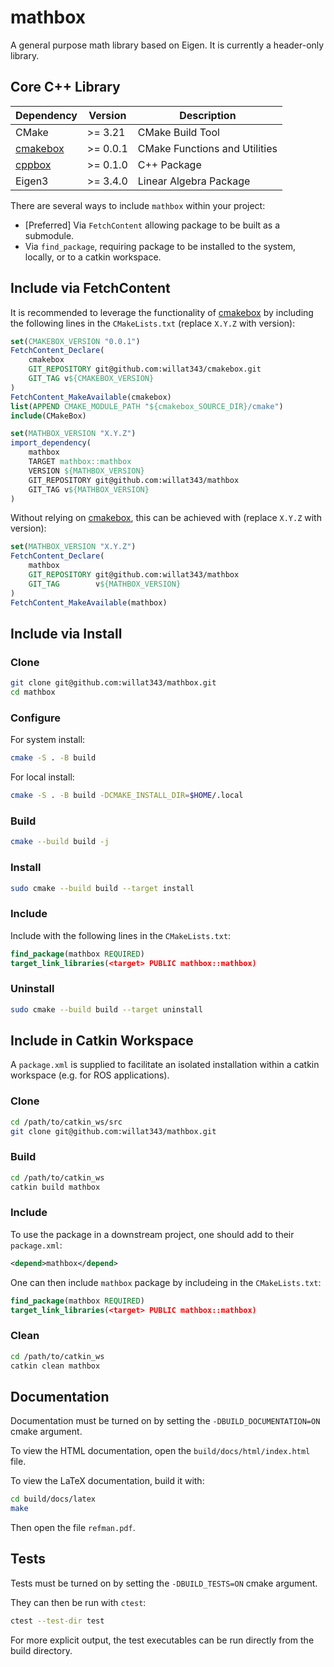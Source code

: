 # mathbox

A general purpose math library based on Eigen. It is currently a header-only library.

## Core C++ Library

| **Dependency** | **Version** | **Description** |
|----------------|-------------|-----------------|
| CMake | >= 3.21 | CMake Build Tool |
| [cmakebox](https://github.com/willat343/cmakebox) | >= 0.0.1 | CMake Functions and Utilities |
| [cppbox](https://github.com/willat343/cppbox) | >= 0.1.0 | C++ Package |
| Eigen3 | >= 3.4.0 | Linear Algebra Package |

There are several ways to include `mathbox` within your project:
- [Preferred] Via `FetchContent` allowing package to be built as a submodule.
- Via `find_package`, requiring package to be installed to the system, locally, or to a catkin workspace.

## Include via FetchContent

It is recommended to leverage the functionality of [cmakebox](https://github.com/willat343/cmakebox) by including the following lines in the `CMakeLists.txt` (replace `X.Y.Z` with version):
```CMake
set(CMAKEBOX_VERSION "0.0.1")
FetchContent_Declare(
    cmakebox
    GIT_REPOSITORY git@github.com:willat343/cmakebox.git
    GIT_TAG v${CMAKEBOX_VERSION}
)
FetchContent_MakeAvailable(cmakebox)
list(APPEND CMAKE_MODULE_PATH "${cmakebox_SOURCE_DIR}/cmake")
include(CMakeBox)

set(MATHBOX_VERSION "X.Y.Z")
import_dependency(
    mathbox
    TARGET mathbox::mathbox
    VERSION ${MATHBOX_VERSION}
    GIT_REPOSITORY git@github.com:willat343/mathbox
    GIT_TAG v${MATHBOX_VERSION}
)
```

Without relying on [cmakebox](https://github.com/willat343/cmakebox), this can be achieved with (replace `X.Y.Z` with version):
```CMake
set(MATHBOX_VERSION "X.Y.Z")
FetchContent_Declare(
    mathbox
    GIT_REPOSITORY git@github.com:willat343/mathbox
    GIT_TAG        v${MATHBOX_VERSION}
)
FetchContent_MakeAvailable(mathbox)
```

## Include via Install

### Clone

```bash
git clone git@github.com:willat343/mathbox.git
cd mathbox
```

### Configure

For system install:
```bash
cmake -S . -B build
```

For local install:
```bash
cmake -S . -B build -DCMAKE_INSTALL_DIR=$HOME/.local
```

### Build

```bash
cmake --build build -j
```

### Install

```bash
sudo cmake --build build --target install
```

### Include

Include with the following lines in the `CMakeLists.txt`:
```CMake
find_package(mathbox REQUIRED)
target_link_libraries(<target> PUBLIC mathbox::mathbox)
```

### Uninstall

```bash
sudo cmake --build build --target uninstall
```

## Include in Catkin Workspace

A `package.xml` is supplied to facilitate an isolated installation within a catkin workspace (e.g. for ROS applications).

### Clone

```bash
cd /path/to/catkin_ws/src
git clone git@github.com:willat343/mathbox.git
```

### Build

```bash
cd /path/to/catkin_ws
catkin build mathbox
```

### Include

To use the package in a downstream project, one should add to their `package.xml`:
```xml
<depend>mathbox</depend>
```

One can then include `mathbox` package by includeing in the `CMakeLists.txt`:
```CMake
find_package(mathbox REQUIRED)
target_link_libraries(<target> PUBLIC mathbox::mathbox)
```

### Clean

```bash
cd /path/to/catkin_ws
catkin clean mathbox
```

## Documentation

Documentation must be turned on by setting the `-DBUILD_DOCUMENTATION=ON` cmake argument.

To view the HTML documentation, open the `build/docs/html/index.html` file.

To view the LaTeX documentation, build it with:
```bash
cd build/docs/latex
make
```
Then open the file `refman.pdf`.

## Tests

Tests must be turned on by setting the `-DBUILD_TESTS=ON` cmake argument.

They can then be run with `ctest`:
```bash
ctest --test-dir test
```

For more explicit output, the test executables can be run directly from the build directory.
